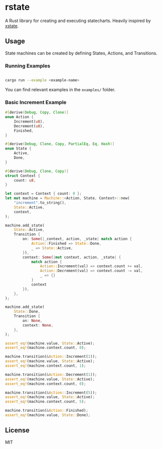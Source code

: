 # rstate

A Rust library for creating and executing statecharts. Heavily inspired by [xstate](https://github.com/davidkpiano/xstate).

## Usage

State machines can be created by defining States, Actions, and Transitions.

### Running Examples

```bash

cargo run --example <example-name>
```

You can find relevant examples in the `examples/` folder.

### Basic Increment Example

```rust
#[derive(Debug, Copy, Clone)]
enum Action {
    Increment(u8),
    Decrement(u8),
    Finished,
}

#[derive(Debug, Clone, Copy, PartialEq, Eq, Hash)]
enum State {
    Active,
    Done,
}

#[derive(Debug, Clone, Copy)]
struct Context {
    count: u8,
}

let context = Context { count: 0 };
let mut machine = Machine::<Action, State, Context>::new(
    "increment".to_string(),
    State::Active,
    context,
);

machine.add_state(
    State::Active,
    Transition {
        on: Some(|_context, action, _state| match action {
            Action::Finished => State::Done,
            _ => State::Active,
        }),
        context: Some(|mut context, action, _state| {
            match action {
                Action::Increment(val) => context.count += val,
                Action::Decrement(val) => context.count -= val,
                _ => {}
            }
            context
        }),
    },
);

machine.add_state(
    State::Done,
    Transition {
        on: None,
        context: None,
    },
);

assert_eq!(machine.value, State::Active);
assert_eq!(machine.context.count, 0);

machine.transition(&Action::Increment(1));
assert_eq!(machine.value, State::Active);
assert_eq!(machine.context.count, 1);

machine.transition(&Action::Decrement(1));
assert_eq!(machine.value, State::Active);
assert_eq!(machine.context.count, 0);

machine.transition(&Action::Increment(5));
assert_eq!(machine.value, State::Active);
assert_eq!(machine.context.count, 5);

machine.transition(&Action::Finished);
assert_eq!(machine.value, State::Done);
```

## License

MIT
